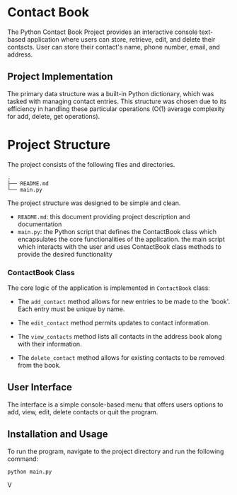 # Contact Book

The Python Contact Book Project provides an interactive console text-based application where users can store, retrieve, edit, and delete their contacts. User can store their contact's name, phone number, email, and address.

## Project Implementation
The primary data structure was a built-in Python dictionary, which was tasked with managing contact entries. This structure was chosen due to its efficiency in handling these particular operations (O(1) average complexity for add, delete, get operations).

# Project Structure
The project consists of the following files and directories.

```
.
├── README.md
└── main.py
```

The project structure was designed to be simple and clean.

- `README.md`: this document providing project description and documentation
- `main.py`: the Python script that defines the ContactBook class which encapsulates the core functionalities of the application. the main script which interacts with the user and uses ContactBook class methods to provide the desired functionality

### ContactBook Class

The core logic of the application is implemented in `ContactBook` class:

- The `add_contact` method allows for new entries to be made to the 'book'. Each entry must be unique by name.
- The `edit_contact` method permits updates to contact information.

- The `view_contacts` method lists all contacts in the address book along with their information.
- The `delete_contact` method allows for existing contacts to be removed from the book.


## User Interface
The interface is a simple console-based menu that offers users options to add, view, edit, delete contacts or quit the program.

## Installation and Usage
To run the program, navigate to the project directory and run the following command:

```bash
python main.py
```
V